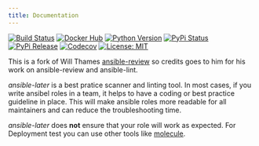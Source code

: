 ```yaml
---
title: Documentation
---
```


[![Build Status](https://img.shields.io/drone/build/xoxys/ansible-later?logo=drone)](https://cloud.drone.io/xoxys/ansible-later)
[![Docker Hub](https://img.shields.io/badge/docker-latest-blue.svg?logo=docker&logoColor=white)](https://hub.docker.com/r/xoxys/ansible-later)
[![Python Version](https://img.shields.io/pypi/pyversions/ansible-later.svg)](https://pypi.org/project/ansible-later/)
[![PyPi Status](https://img.shields.io/pypi/status/ansible-later.svg)](https://pypi.org/project/ansible-later/)
[![PyPi Release](https://img.shields.io/pypi/v/ansible-later.svg)](https://pypi.org/project/ansible-later/)
[![Codecov](https://img.shields.io/codecov/c/github/xoxys/ansible-later)](https://codecov.io/gh/xoxys/ansible-later)
[![License: MIT](https://img.shields.io/github/license/xoxys/ansible-later)](https://github.com/xoxys/ansible-later/blob/master/LICENSE)

This is a fork of Will Thames [ansible-review](https://github.com/willthames/ansible-review) so credits goes to him
for his work on ansible-review and ansible-lint.

_ansible-later_ is a best pratice scanner and linting tool. In most cases, if you write ansibel roles in a team,
it helps to have a coding or best practice guideline in place. This will make ansible roles more readable for all
maintainers and can reduce the troubleshooting time.

_ansible-later_ does __not__ ensure that your role will work as expected. For Deployment test you can use other tools
like [molecule](https://github.com/ansible/molecule).
